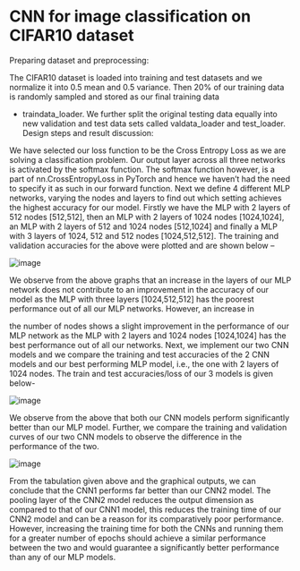 # CNN for image classification on CIFAR10 dataset


Preparing dataset and preprocessing:

The CIFAR10 dataset is loaded into training and test datasets and we normalize it into 0.5 mean and
0.5	variance. Then 20% of our training data is randomly sampled and stored as our final training data
- traindata_loader. We further split the original testing data equally into new validation and test data sets called valdata_loader and test_loader.
Design steps and result discussion:

We have selected our loss function to be the Cross Entropy Loss as we are solving a classification problem. Our output layer across all three networks is activated by the softmax function. The softmax function however, is a part of nn.CrossEntropyLoss in PyTorch and hence we haven’t had the need to specify it as such in our forward function.
Next we define 4 different MLP networks, varying the nodes and layers to find out which setting achieves the highest accuracy for our model. Firstly we have the MLP with 2 layers of 512 nodes [512,512], then an MLP with 2 layers of 1024 nodes [1024,1024], an MLP with 2 layers of 512 and
1024 nodes [512,1024] and finally a MLP with 3 layers of 1024, 512 and 512 nodes [1024,512,512]. The training and validation accuracies for the above were plotted and are shown below –

![image](https://user-images.githubusercontent.com/62597096/187541802-55436fe5-0665-4b3d-86d4-94fa90b63dd4.png)


We observe from the above graphs that an increase in the layers of our MLP network does not contribute to an improvement in the accuracy of our model as the MLP with three layers [1024,512,512] has the poorest performance out of all our MLP networks. However, an increase in
 
the number of nodes shows a slight improvement in the performance of our MLP network as the MLP with 2 layers and 1024 nodes [1024,1024] has the best performance out of all our networks.
Next, we implement our two CNN models and we compare the training and test accuracies of the 2 CNN models and our best performing MLP model, i.e., the one with 2 layers of 1024 nodes. The train and test accuracies/loss of our 3 models is given below-

![image](https://user-images.githubusercontent.com/62597096/187312631-2dd44d03-709d-466d-9e57-8d1e089a9532.png)


We observe from the above that both our CNN models perform significantly better than our MLP model. Further, we compare the training and validation curves of our two CNN models to observe the difference in the performance of the two.

![image](https://user-images.githubusercontent.com/62597096/187541717-d539b84a-8331-446f-b192-1ffe889c85dd.png)

From the tabulation given above and the graphical outputs, we can conclude that the CNN1 performs far better than our CNN2 model. The pooling layer of the CNN2 model reduces the output dimension as compared to that of our CNN1 model, this reduces the training time of our CNN2 model and can be a reason for its comparatively poor performance. However, increasing the training time for both the CNNs and running them for a greater number of epochs should achieve a similar performance between the two and would guarantee a significantly better performance than any of our MLP models.
